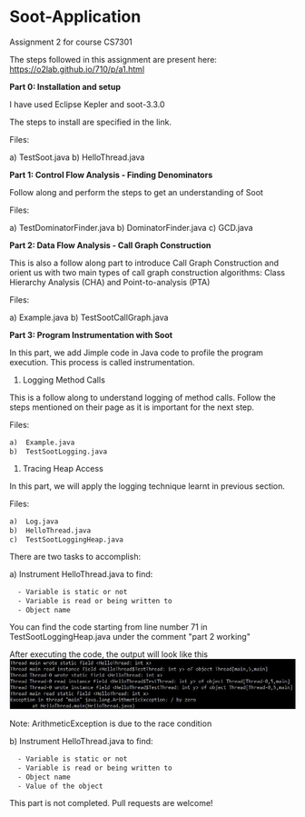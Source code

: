 # Soot-Application
Assignment 2 for course CS7301

The steps followed in this assignment are present here: https://o2lab.github.io/710/p/a1.html

**Part 0: Installation and setup**

I have used Eclipse Kepler and soot-3.3.0

The steps to install are specified in the link.

Files:

a)	TestSoot.java
b)	HelloThread.java

**Part 1: Control Flow Analysis - Finding Denominators**

Follow along and perform the steps to get an understanding of Soot

Files:

a)	TestDominatorFinder.java
b)	DominatorFinder.java
c)	GCD.java


**Part 2: Data Flow Analysis - Call Graph Construction**

This is also a follow along part to introduce Call Graph Construction and orient us with two main types of call graph construction algorithms: Class Hierarchy Analysis (CHA) and Point-to-analysis (PTA)

Files:

  a)	Example.java
  b)	TestSootCallGraph.java

**Part 3: Program Instrumentation with Soot**

In this part, we add Jimple code in Java code to profile the program execution. This process is called instrumentation.

1. Logging Method Calls

This is a follow along to understand logging of method calls. Follow the steps mentioned on their page as it is important for the next step.

 Files:

    a)	Example.java
    b)	TestSootLogging.java


1. Tracing Heap Access

 In this part, we will apply the logging technique learnt in previous section.

 Files:

    a)	Log.java
    b)	HelloThread.java
    c)	TestSootLoggingHeap.java

There are two tasks to accomplish:

   a) Instrument HelloThread.java to find:

      - Variable is static or not
      - Variable is read or being written to
      - Object name

You can find the code starting from line number 71 in TestSootLoggingHeap.java under the comment &quot;part 2 working&quot;

 After executing the code, the output will look like this
 ![](Images/output.JPG)

Note: ArithmeticException is due to the race condition

   b) Instrument HelloThread.java to find:

      - Variable is static or not
      - Variable is read or being written to
      - Object name
      - Value of the object

This part is not completed. Pull requests are welcome!

